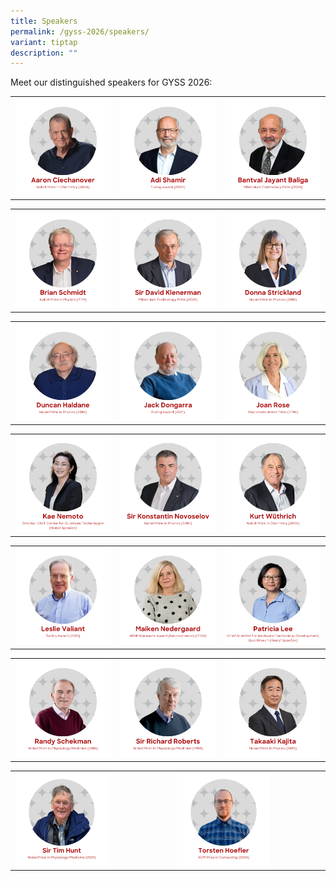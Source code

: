 ```yaml
---
title: Speakers
permalink: /gyss-2026/speakers/
variant: tiptap
description: ""
---
```

<p>Meet our distinguished speakers for GYSS 2026:</p>
<table style="minWidth: 75px">
<colgroup>
<col>
<col>
<col>
</colgroup>
<tbody>
<tr>
<th rowspan="1" colspan="1"><a class="isomer-image-wrapper" href="/gyss-2026/speakers/aaron-ciechanover/"><img style="width: 100%;" height="auto" width="100%" alt="Aaron Ciechanover" src="/images/GYSS 2026/Aaron_Ciechanover___2026.png"></a>
</th>
<th rowspan="1" colspan="1"><a class="isomer-image-wrapper" href="/gyss-2026/speakers/adi-shamir/"><img style="width: 100%" height="auto" width="100%" alt="Adi Shamir" src="/images/GYSS 2026/Adi_Shamir_2026.png"></a>
</th>
<th rowspan="1" colspan="1"><a class="isomer-image-wrapper" href="gyss-2026/speakers/bantval-jayant-baliga/"><img style="width: 100%" height="auto" width="100%" alt="Bantval Jayant Baliga" src="/images/GYSS 2026/Bantval_Jayant_Baliga___2026.png"></a>
</th>
</tr>
</tbody>
</table>
<table style="minWidth: 75px">
<colgroup>
<col>
<col>
<col>
</colgroup>
<tbody>
<tr>
<th rowspan="1" colspan="1"><a class="isomer-image-wrapper" href="/gyss-2026/speakers/brian-schmidt/"><img style="width: 100%" height="auto" width="100%" alt="Brian Schmidt" src="/images/GYSS 2026/Brian_Schmidt___2026.png"></a>
</th>
<th rowspan="1" colspan="1"><a class="isomer-image-wrapper" href="/gyss-2026/speakers/david-klenerman/"><img style="width: 100%" height="auto" width="100%" alt="Sir David Klenerman" src="/images/GYSS 2026/Sir_David_Klenerman___2026.png"></a>
</th>
<th rowspan="1" colspan="1"><a class="isomer-image-wrapper" href="/gyss-2026/speakers/donna-strickland/"><img style="width: 100%" height="auto" width="100%" alt="Donna Strickland" src="/images/GYSS 2026/Donna_Strickland___2026.png"></a>
</th>
</tr>
</tbody>
</table>
<table style="minWidth: 75px">
<colgroup>
<col>
<col>
<col>
</colgroup>
<tbody>
<tr>
<th rowspan="1" colspan="1"><a class="isomer-image-wrapper" href="/gyss-2026/speakers/duncan-haldane/"><img style="width: 100%" height="auto" width="100%" alt="Duncan Haldane" src="/images/GYSS 2026/Duncan_Haldane___2026.png"></a>
</th>
<th rowspan="1" colspan="1"><a class="isomer-image-wrapper" href="/gyss-2026/speakers/jack-dongarra/"><img style="width: 100%" height="auto" width="100%" alt="Jack Dongarra" src="/images/GYSS 2026/Jack_Dongarra___2026.png"></a>
</th>
<th rowspan="1" colspan="1"><a class="isomer-image-wrapper" href="/gyss-2026/speakers/joan-rose/"><img style="width: 100%" height="auto" width="100%" alt="Joan Rose" src="/images/GYSS 2026/Joan_Rose___2026.png"></a>
</th>
</tr>
</tbody>
</table>
<table style="minWidth: 75px">
<colgroup>
<col>
<col>
<col>
</colgroup>
<tbody>
<tr>
<td rowspan="1" colspan="1"><a class="isomer-image-wrapper" href="gyss-2026/speakers/kae-nemoto/"><img style="width: 100%" height="auto" width="100%" alt="Kae Nemoto" src="/images/GYSS 2026/Kae_Nemoto_2026.png"></a>
</td>
<td rowspan="1" colspan="1"><a class="isomer-image-wrapper" href="/gyss-2026/speakers/konstantin-novoselov/"><img style="width: 100%" height="auto" width="100%" alt="Sir Konstantin Novoselov" src="/images/GYSS 2026/Sir_Konstantin_Novoselov___2026.png"></a>
</td>
<td rowspan="1" colspan="1"><a class="isomer-image-wrapper" href="/gyss-2026/speakers/kurt-wuthrich/"><img style="width: 100%" height="auto" width="100%" alt="Kurt Wuthrich" src="/images/GYSS 2026/Kurt_Wu_thrich_2026.png"></a>
</td>
</tr>
</tbody>
</table>
<table style="minWidth: 75px">
<colgroup>
<col>
<col>
<col>
</colgroup>
<tbody>
<tr>
<th rowspan="1" colspan="1"><a class="isomer-image-wrapper" href="/gyss-2026/speakers/leslie-valiant/"><img style="width: 100%" height="auto" width="100%" alt="Leslie Valiant" src="/images/GYSS 2026/Leslie_Valiant___2026.png"></a>
</th>
<th rowspan="1" colspan="1"><a class="isomer-image-wrapper" href="/gyss-2026/speakers/maiken-nedergaard/"><img style="width: 100%" height="auto" width="100%" alt="Maiken Nedergaard" src="/images/GYSS 2026/Maiken_Nedergaard_2026.png"></a>
</th>
<th rowspan="1" colspan="1"><a class="isomer-image-wrapper" href="/gyss-2026/speakers/patricia-lee/"><img style="width: 100%" height="auto" width="100%" alt="Patricia Lee" src="/images/GYSS 2026/Patricia_Lee_2026.png"></a>
</th>
</tr>
</tbody>
</table>
<table style="minWidth: 75px">
<colgroup>
<col>
<col>
<col>
</colgroup>
<tbody>
<tr>
<th rowspan="1" colspan="1"><a class="isomer-image-wrapper" href="/gyss-2026/speakers/randy-schekman/"><img style="width: 100%" height="auto" width="100%" alt="Randy Schekman" src="/images/GYSS 2026/Randy_Schekman___2026.png"></a>
</th>
<th rowspan="1" colspan="1"><a class="isomer-image-wrapper" href="/gyss-2026/speakers/richard-roberts/"><img style="width: 100%" height="auto" width="100%" alt="Sir Richard Roberts" src="/images/GYSS 2026/Sir_Richard_Roberts___2026.png"></a>
</th>
<th rowspan="1" colspan="1"><a class="isomer-image-wrapper" href="/gyss-2026/speakers/takaaki-kajita/"><img style="width: 100%;" height="auto" width="100%" alt="Takaaki Kajita" src="/images/GYSS 2026/Takaaki_Kajita___2026.png"></a>
</th>
</tr>
</tbody>
</table>
<table style="minWidth: 75px">
<colgroup>
<col>
<col>
<col>
</colgroup>
<tbody>
<tr>
<td rowspan="1" colspan="1"><a class="isomer-image-wrapper" href="/gyss-2026/speakers/tim-hunt/"><img style="width: 65%;" height="auto" width="100%" alt="Sir Tim Hunt" src="/images/GYSS 2026/Sir_Tim_Hunt___2026.png"></a>
</td>
<td rowspan="1" colspan="1">
<p></p>
</td>
<td rowspan="1" colspan="1"><a class="isomer-image-wrapper" href="/gyss-2026/speakers/torsten-hoefler/"><img style="width: 65%;" height="auto" width="100%" alt="Torsten Hoefler" src="/images/GYSS 2026/Torsten_Hoefler_2026.png"></a>
</td>
</tr>
</tbody>
</table>
<p></p>